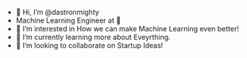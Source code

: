 - 👋 Hi, I’m @dastronmighty
- Machine Learning Engineer at 
- 👀 I’m interested in How we can make Machine Learning even better!
- 🌱 I’m currently learning more about Eveyrthing.
- 💞️ I’m looking to collaborate on Startup Ideas!

<!---
dastronmighty/dastronmighty is a ✨ special ✨ repository because its `README.md` (this file) appears on your GitHub profile.
You can click the Preview link to take a look at your changes.
--->
